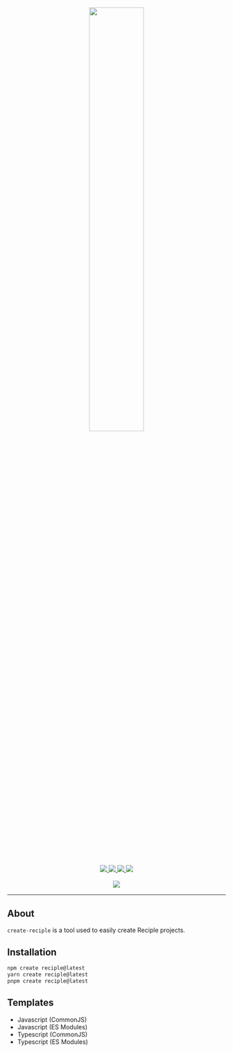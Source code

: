 <h1 align="center">
    <img src="https://i.imgur.com/h0ljJR5.png" width="50%">
    <br>
</h1>

<h3 align="center">
    <a href="https://discord.gg/thenorthsolution">
        <img src="https://img.shields.io/discord/1032785824686817291?color=5865F2&logo=discord&logoColor=white">
    </a>
    <a href="https://npmjs.org/package/create-reciple">
        <img src="https://img.shields.io/npm/v/create-reciple?label=npm">
    </a>
    <a href="https://github.com/thenorthsolution/Reciple/tree/main/packages/create-reciple">
        <img src="https://img.shields.io/npm/dt/create-reciple?maxAge=3600">
    </a>
    <a href="https://www.codefactor.io/repository/github/falloutstudios/reciple/overview/main">
        <img src="https://www.codefactor.io/repository/github/falloutstudios/reciple/badge/main">
    </a>
    <br>
    <div style="padding-top: 1rem">
        <a href="https://discord.gg/thenorthsolution">
            <img src="https://discord.com/api/guilds/1032785824686817291/embed.png?style=banner2">
        </a>
    </div>
</h3>

---

## About

`create-reciple` is a tool used to easily create Reciple projects.

## Installation

```bash
npm create reciple@latest
yarn create reciple@latest
pnpm create reciple@latest
```

## Templates
- Javascript (CommonJS)
- Javascript (ES Modules)
- Typescript (CommonJS)
- Typescript (ES Modules)


